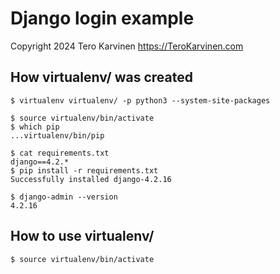 # Django login example

Copyright 2024 Tero Karvinen https://TeroKarvinen.com

## How virtualenv/ was created

	$ virtualenv virtualenv/ -p python3 --system-site-packages

	$ source virtualenv/bin/activate
	$ which pip
	...virtualenv/bin/pip
	
	$ cat requirements.txt
	django==4.2.*
	$ pip install -r requirements.txt
	Successfully installed django-4.2.16

	$ django-admin --version
	4.2.16

## How to use virtualenv/

	$ source virtualenv/bin/activate

